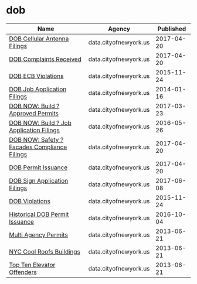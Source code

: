 # dob

Name | Agency | Published
---- | ---- | ---------
[DOB Cellular Antenna Filings](../datasets/iz2q-9x8d.md) | data.cityofnewyork.us | 2017-04-20
[DOB Complaints Received](../datasets/eabe-havv.md) | data.cityofnewyork.us | 2017-04-20
[DOB ECB Violations](../datasets/6bgk-3dad.md) | data.cityofnewyork.us | 2015-11-24
[DOB Job Application Filings](../datasets/ic3t-wcy2.md) | data.cityofnewyork.us | 2014-01-16
[DOB NOW: Build ? Approved Permits](../datasets/rbx6-tga4.md) | data.cityofnewyork.us | 2017-03-23
[DOB NOW: Build ? Job Application Filings](../datasets/w9ak-ipjd.md) | data.cityofnewyork.us | 2016-05-26
[DOB NOW: Safety ? Facades Compliance Filings](../datasets/xubg-57si.md) | data.cityofnewyork.us | 2017-04-20
[DOB Permit Issuance](../datasets/ipu4-2q9a.md) | data.cityofnewyork.us | 2017-04-20
[DOB Sign Application Filings](../datasets/nyis-y4yr.md) | data.cityofnewyork.us | 2017-06-08
[DOB Violations](../datasets/3h2n-5cm9.md) | data.cityofnewyork.us | 2015-11-24
[Historical DOB Permit Issuance](../datasets/bty7-2jhb.md) | data.cityofnewyork.us | 2016-10-04
[Multi Agency Permits](../datasets/xfyi-uyt5.md) | data.cityofnewyork.us | 2013-06-21
[NYC Cool Roofs Buildings](../datasets/uuxn-wzxe.md) | data.cityofnewyork.us | 2013-06-21
[Top Ten Elevator Offenders](../datasets/u3bu-v2bf.md) | data.cityofnewyork.us | 2013-06-21

